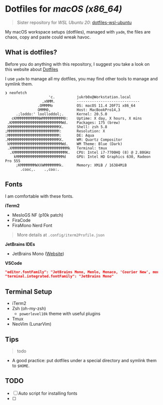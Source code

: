 # Dotfiles for *macOS (x86_64)*

> Sister repository for *WSL Ubuntu 20*: [dotfiles-wsl-ubuntu](https://github.com/jukrb0x/dotfiles-wsl-ubuntu)

My macOS workspace setups (dotfiles), managed with `yadm`, the files are chaos, copy and paste could wreak havoc.

## What is dotfiles?

Before you do anything with this repository, I suggest you take a look on this website about [Dotfiles](https://dotfiles.github.io/)

I use `yadm` to manage all my dotfiles, you may find other tools to manage and symlink them.

```
❯ neofetch
                    'c.          jukrb0x@Workstation.local
                 ,xNMM.          -----------------------------
               .OMMMMo           OS: macOS 11.4 20F71 x86_64
               OMMM0,            Host: MacBookPro14,3
     .;loddo:' loolloddol;.      Kernel: 20.5.0
   cKMMMMMMMMMMNWMMMMMMMMMM0:    Uptime: X day, X hours, X mins
 .KMMMMMMMMMMMMMMMMMMMMMMMWd.    Packages: 175 (brew)
 XMMMMMMMMMMMMMMMMMMMMMMMX.      Shell: zsh 5.8
;MMMMMMMMMMMMMMMMMMMMMMMM:       Resolution: X
:MMMMMMMMMMMMMMMMMMMMMMMM:       DE: Aqua
.MMMMMMMMMMMMMMMMMMMMMMMMX.      WM: Quartz Compositor
 kMMMMMMMMMMMMMMMMMMMMMMMMWd.    WM Theme: Blue (Dark)
 .XMMMMMMMMMMMMMMMMMMMMMMMMMMk   Terminal: tmux
  .XMMMMMMMMMMMMMMMMMMMMMMMMK.   CPU: Intel i7-7700HQ (8) @ 2.80GHz
    kMMMMMMMMMMMMMMMMMMMMMMd     GPU: Intel HD Graphics 630, Radeon Pro 555
     ;KMMMMMMMWXXWMMMMMMMk.      Memory: XMiB / 16384MiB
       .cooc,.    .,coo:.

```

## Fonts
I am comfortable with these fonts.

**iTerm2**
- MesloGS NF (p10k patch)
- FiraCode 
- FiraMono Nerd Font

> More details at `.config/iterm2Profile.json`

**JetBrains IDEs**
- JetBrains Mono ([Website](https://www.jetbrains.com/lp/mono/))

**VSCode**
```json
"editor.fontFamily": "JetBrains Mono, Menlo, Monaco, 'Courier New', monospace"
"terminal.integrated.fontFamily": "JetBrains Mono"
```

## Terminal Setup
- iTerm2
- Zsh (oh-my-zsh)
    - `powerlevel10k` theme with useful plugins
- Tmux
- NeoVim (LunarVim)

## Tips
> todo
- A good practice: put dotfiles under a special directory and symlink them to `$HOME`.

## TODO
- [ ] Auto script for installing fonts
- [ ] 
